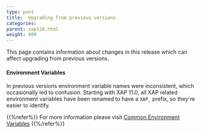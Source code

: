 ```yaml
---
type: post
title:  Upgrading from previous versions
categories:
parent: xap110.html
weight: 800
---
```


This page contains information about changes in this release which can affect upgrading from previous versions.


#### Environment Variables

In previous versions environment variable names were inconsistent, which occasionally led to confusion. Starting with XAP 11.0, all XAP related environment variables have been renamed to have a `XAP_` prefix, so they're easier to identify.  


{{%refer%}}
For more information please visit [Common Environment Variables](/xap110/common-environment-variables.html)
{{%/refer%}}


